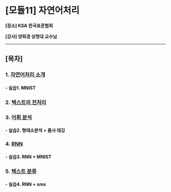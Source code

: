 # [모듈11] 자연어처리

**[장소] KSA 한국표준협회**

**[강사] 양희경 상명대 교수님**

---

## [목차]

### 1. [자연어처리 소개](https://github.com/sanga327/KSA/blob/main/Module11.%20%EC%9E%90%EC%97%B0%EC%96%B4%EC%B2%98%EB%A6%AC/document/01_%EC%9E%90%EC%97%B0%EC%96%B4%EC%B2%98%EB%A6%AC.md)

#### - 실습1. MNIST 

### 2. [텍스트의 전처리]()

### 3. [어휘 분석]()

#### - 실습2. 형태소분석 + 품사 태깅

### 4. [RNN]()

#### - 실습3. RNN + MNIST

### 5. [텍스트 분류]()

#### - 실습4. RNN + sms
